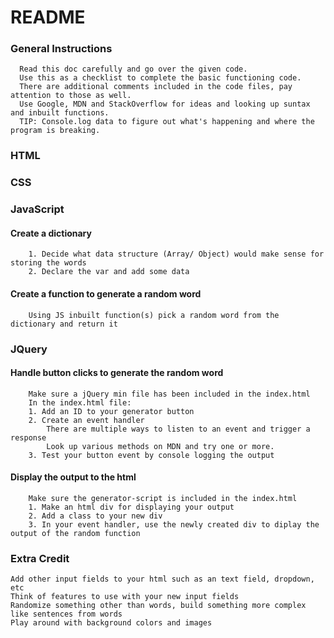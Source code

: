 # README

### General Instructions
      Read this doc carefully and go over the given code. 
      Use this as a checklist to complete the basic functioning code.
      There are additional comments included in the code files, pay attention to those as well.
      Use Google, MDN and StackOverflow for ideas and looking up suntax and inbuilt functions.
      TIP: Console.log data to figure out what's happening and where the program is breaking.

### HTML

### CSS

### JavaScript
  #### Create a dictionary
        1. Decide what data structure (Array/ Object) would make sense for storing the words
        2. Declare the var and add some data

  #### Create a function to generate a random word 
        Using JS inbuilt function(s) pick a random word from the dictionary and return it

### JQuery
  #### Handle button clicks to generate the random word
        Make sure a jQuery min file has been included in the index.html
        In the index.html file:
        1. Add an ID to your generator button
        2. Create an event handler 
            There are multiple ways to listen to an event and trigger a response
            Look up various methods on MDN and try one or more.
        3. Test your button event by console logging the output

  #### Display the output to the html
        Make sure the generator-script is included in the index.html
        1. Make an html div for displaying your output
        2. Add a class to your new div
        3. In your event handler, use the newly created div to diplay the output of the random function


  ### Extra Credit
    Add other input fields to your html such as an text field, dropdown, etc
    Think of features to use with your new input fields
    Randomize something other than words, build something more complex like sentences from words
    Play around with background colors and images
    



